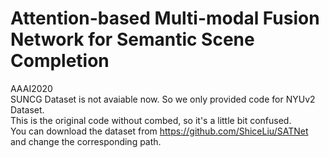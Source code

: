 # Attention-based Multi-modal Fusion Network for Semantic Scene Completion
 AAAI2020<br>
SUNCG Dataset is not avaiable now. So we only provided code for NYUv2 Dataset.<br>
This is the original code without combed, so it's a little bit confused.<br>
You can download the dataset from https://github.com/ShiceLiu/SATNet and change the corresponding path.
